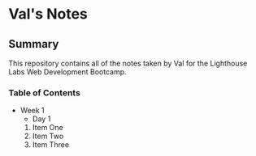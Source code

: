 # Val's Notes

## Summary 

This repository contains all of the notes taken by Val for the Lighthouse Labs Web Development Bootcamp.

### Table of Contents
* Week 1
  * Day 1
  1. Item One 
  2. Item Two
  3. Item Three